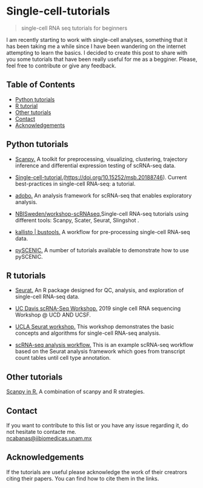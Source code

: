# Single-cell-tutorials
> single-cell RNA seq tutorials for beginners

I am recently starting to work with single-cell analyses, something that it has been taking me a while since I have been wandering on the internet attempting to learn the basics. I decided to create this post to share with you some tutorials that have been really useful for me as a begginer. Please, feel free to contribute or give any feedback. 


<!-- TABLE OF CONTENTS -->
## Table of Contents

* [Python tutorials](#Python-tutorials)
* [R tutorial](#R-tutorial)
* [Other tutorials](#Other-tutorials)
* [Contact](#Contact)
* [Acknowledgements](#acknowledgements)


## Python tutorials

* [Scanpy.](https://scanpy.readthedocs.io/en/stable/#) A toolkit for preprocessing, visualizing, clustering, trajectory inference and differential expression testing of scRNA-seq data.

* [Single-cell-tutorial.](https://github.com/theislab/single-cell-tutorial)(https://doi.org/10.15252/msb.20188746). Current best-practices in single-cell RNA-seq: a tutorial.

* [adobo.](https://oscar-franzen.github.io/adobo/#) An analysis framework for scRNA-seq that enables exploratory analysis.  


* [ NBISweden/workshop-scRNAseq.](https://nbviewer.jupyter.org/github/NBISweden/workshop-scRNAseq/tree/master/labs/compiled/)Single-cell RNA-seq tutorials using different tools: Scanpy, Scater, Seurat, Slingshot .

* [kallisto | bustools.](https://www.kallistobus.tools/) A workflow for pre-processing single-cell RNA-seq data.

* [pySCENIC.](https://pyscenic.readthedocs.io/en/latest/tutorial.html) A number of tutorials available to demonstrate how to use pySCENIC.


## R tutorials
* [Seurat.](https://satijalab.org/seurat/) An R package designed for QC, analysis, and exploration of single-cell RNA-seq data.

* [UC Davis scRNA-Seq Workshop.](https://ucdavis-bioinformatics-training.github.io/2019-single-cell-RNA-sequencing-Workshop-UCD_UCSF/) 2019 single cell RNA sequencing Workshop @ UCD AND UCSF.

* [UCLA Seurat workshop.](https://qcb.ucla.edu/collaboratory-2/workshops/w20-single-cell-rna-seq/#toggle-id-2) This workshop demonstrates the basic concepts and algorithms for single-cell RNA-seq analysis.

* [scRNA-seq analysis workflow.](https://romanhaa.github.io/projects/scrnaseq_workflow/) This is an example scRNA-seq workflow based on the Seurat analysis framework which goes from transcript count tables until cell type annotation.



## Other tutorials
[Scanpy in R.](https://theislab.github.io/scanpy-in-R/#content) A combination of scanpy and R strategies.


## Contact
If you want to contribute to this list or you have any issue regarding it, do not hesitate to contacte me.                            
ncabanas@iibiomedicas.unam.mx


## Acknowledgements
If the tutorials are useful please acknowledge the work of their creatrors citing their papers.
You can find how to cite them in the links.


